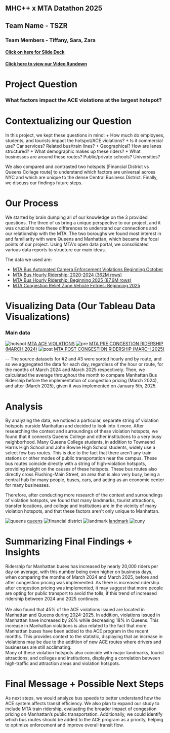 ## MHC++ x MTA Datathon 2025
## Team Name - TSZR 
### Team Members - Tiffany, Sara, Zara 
#### [Click on here for Slide Deck](https://docs.google.com/presentation/d/1-3IXw0iE8VQ_0b0aUahq8Otvlld98QaLHnTVF3NJFz0/edit?usp=sharing) 
#### [Click here to view our Video Rundown](https://drive.google.com/file/d/1xkgmTeI3tB3tdb-TPzs-LzxR0N99fn2q/view?usp=sharing)

# Project Question 

### What factors impact the ACE violations at the largest hotspot? ###

# Contextualizing our Question 
<p> In this project, we kept these questions in mind:
  + How much do employees, students, and tourists impact the hotspot/ACE violations?
  + Is it commercial use? Car services? Related bus/train lines? 
  + Geographical? How are lanes structured?
  + What demographic makes up these riders?
  + What businesses are around these routes? Public/private schools? Universities?
</p>

<p> We also compared and contrasted two hotspots [Financial District vs Queens College route] to understand which factors are universal across NYC and which are unique to the dense Central Business District. Finally, we discuss our findings future steps. </p>

# Our Process
<p> We started by brain dumping all of our knowledge on the 3 provided questions. The three of us bring a unique perspective to our project, and it was crucial to note these differences to understand our connections and our relationship with the MTA. The two boroughs we found most interest in and familiarity with were Queens and Manhattan, which became the focal points of our project. Using MTA's open data portal, we consolidated various data reports to structure our main ideas. </p> <p> The data we used are:</p>

- [MTA Bus Automated Camera Enforcement Violations Beginning October](https://data.ny.gov/Transportation/MTA-Bus-Automated-Camera-Enforcement-Violations-Be/kh8p-hcbm/about_data#)
- [MTA Bus Hourly Ridership: 2020-2024 (362M rows)](https://data.ny.gov/Transportation/MTA-Bus-Hourly-Ridership-2020-2024/kv7t-n8in/about_data)
- [MTA Bus Hourly Ridership: Beginning 2025 (87.6M rows)](https://data.ny.gov/Transportation/MTA-Bus-Hourly-Ridership-Beginning-2025/gxb3-akrn/about_data)
- [MTA Congestion Relief Zone Vehicle Entries: Beginning 2025](https://data.ny.gov/Transportation/MTA-Congestion-Relief-Zone-Vehicle-Entries-Beginni/t6yz-b64h/about_data)

# Visualizing Data (Our Tableau Data Visualizations)

### Main data 
![hotspot](hotspots.jpg)
[MTA ACE VIOLATIONS](https://public.tableau.com/app/profile/tiffany.zhu8039/viz/MTAACEViolations/HotSpots)
![pre](pre.jpg)
[MTA PRE CONGESTION RIDERSHIP (MARCH 2024)](https://public.tableau.com/app/profile/sara.lukacevic/viz/March2024ManhattanBusRidershipPre-Congestion/Sheet1)
![post](post.jpg)
[MTA POST CONGESTION RIDERSHIP (MARCH 2025)](https://public.tableau.com/app/profile/sara.lukacevic/viz/MTAPost-CongestionRidershipMARCH20https://public.tableau.com/app/profile/sara.lukacevic/viz/MTAPost-CongestionRidershipMARCH2025/Sheet125/Sheet1)

<p> -- The source datasets for #2 and #3 were sorted hourly and by route, and so we aggregated the data for each day, regardless of the hour or route, for the months of March 2024 and March 2025 respectively. Then, we calculated the average throughout the month to compare Manhattan Bus Ridership before the implementation of congestion pricing (March 2024), and after (March 2025), given it was implemented on January 5th, 2025. </p>

# Analysis 
<p>
By analyzing the data, we noticed a particular, separate string of violation hotspots ourside Manhattan and decided to look into it more. After researching the context and surroundings of these violation hotspots, we found that it connects Queens College and other institutions to a very busy neighborhood. Many Queens College students, in addition to Townsend Harris High School and John Bowne High School students, widely use a select few bus routes. This is due to the fact that there aren’t any train stations or other modes of public transportation near the campus. These bus routes coincide directly with a string of high-violation hotspots, providing insight on the causes of these hotspots. These bus routes also directly cross Flushing-Main Street, an area that is also very busy, being a central hub for many people, buses, cars, and acting as an economic center for many businesses. 

Therefore, after conducting more research of the context and surroundings of violation hotspots, we found that many landmarks, tourist attractions, transfer locations, and college and institutions are in the vicinity of many violation hotspots, and that these factors aren't only unique to Manhattan.
</p>

![queens](queens.jpg)
[queens](https://public.tableau.com/app/profile/tiffany.zhu8039/viz/MTAACEViolations/HotSpots)
![financial district](financialdistrict.jpg)
![landmark](landmark.jpg)
[landmark](https://www.6sqft.com/new-interactive-map-lets-you-explore-new-york-citys-landmarks/)
![cuny](cuny.jpg)

# Summarizing Final Findings + Insights 

<p>Ridership for Manhattan buses has increased by nearly 20,000 riders per day on average, with this number being even higher on business days, when comparing the months of March 2024 and March 2025, before and after congestion pricing was implemented. As there is increased ridership after congestion pricing was implemented, it may suggest that more people are opting for public transport to avoid the tolls, if this trend of increased ridership between 2024 and 2025 continues.
<br> <br>
We also found that 45% of the ACE violations issued are located in Manhattan and Queens during 2024-2025. In addition, violations issued in Manhattan have increased by 26% while decreasing 18% in Queens. This increase in Manhattan violations is also related to the fact that more Manhattan buses have been added to the ACE program in the recent months. This provides context to the statistic, displaying that an increase in violations may be due to the addition of new ACE routes where drivers and businesses are still acclimating.
<br>
Many of these violation hotspots also coincide with major landmarks, tourist attractions, and colleges and institutions, displaying a correlation between high-traffic and attraction areas and violation hotspots.
<br>
</p>


# Final Message + Possible Next Steps

<p> As next steps, we would analyze bus speeds to better understand how the ACE system affects transit efficiency. We also plan to expand our study to include MTA train ridership, evaluating the broader impact of congestion pricing on Manhattan’s public transportation. Additionally, we could identify which bus routes should be added to the ACE program as a priority, helping to optimize enforcement and improve overall transit flow. </p>



